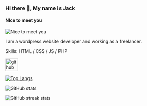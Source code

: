 ### Hi there 👋, My name is Jack
#### NIce to meet you
![Nice to meet you](https://arturssmirnovs.github.io/github-profile-readme-generator/images/banner.png)

I am a wordpress website developer and working as a freelancer.

Skills: HTML / CSS / JS / PHP



[<img src='https://cdn.jsdelivr.net/npm/simple-icons@3.0.1/icons/github.svg' alt='github' height='40'>](https://github.com/jackalan1122)  

[![Top Langs](https://github-readme-stats.vercel.app/api/top-langs/?username=jackalan1122)](https://github.com/anuraghazra/github-readme-stats)

![GitHub stats](https://github-readme-stats.vercel.app/api?username=jackalan1122&show_icons=true&count_private=true)  

![GitHub streak stats](https://streak-stats.demolab.com/?user=jackalan1122)  

